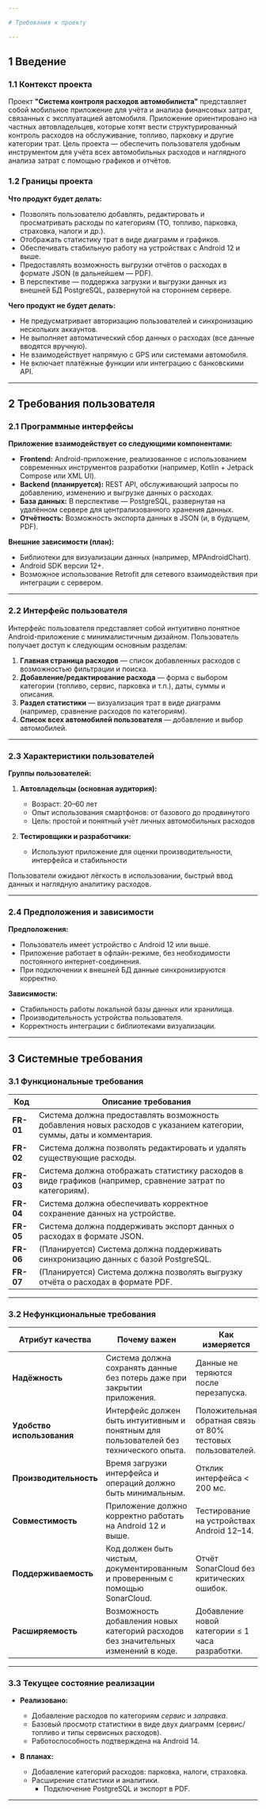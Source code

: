 ```yaml
---

# Требования к проекту

---
```


## 1 Введение

### 1.1 Контекст проекта

Проект **"Система контроля расходов автомобилиста"** представляет собой мобильное приложение для учёта и анализа финансовых затрат, связанных с эксплуатацией автомобиля. Приложение ориентировано на частных автовладельцев, которые хотят вести структурированный контроль расходов на обслуживание, топливо, парковку и другие категории трат.
Цель проекта — обеспечить пользователя удобным инструментом для учёта всех автомобильных расходов и наглядного анализа затрат с помощью графиков и отчётов.

### 1.2 Границы проекта

**Что продукт будет делать:**

* Позволять пользователю добавлять, редактировать и просматривать расходы по категориям (ТО, топливо, парковка, страховка, налоги и др.).
* Отображать статистику трат в виде диаграмм и графиков.
* Обеспечивать стабильную работу на устройствах с Android 12 и выше.
* Предоставлять возможность выгрузки отчётов о расходах в формате JSON (в дальнейшем — PDF).
* В перспективе — поддержка загрузки и выгрузки данных из внешней БД PostgreSQL, развернутой на стороннем сервере.

**Чего продукт не будет делать:**

* Не предусматривает авторизацию пользователей и синхронизацию нескольких аккаунтов.
* Не выполняет автоматический сбор данных о расходах (все данные вводятся вручную).
* Не взаимодействует напрямую с GPS или системами автомобиля.
* Не включает платёжные функции или интеграцию с банковскими API.

---

## 2 Требования пользователя

### 2.1 Программные интерфейсы

**Приложение взаимодействует со следующими компонентами:**

* **Frontend:** Android-приложение, реализованное с использованием современных инструментов разработки (например, Kotlin + Jetpack Compose или XML UI).
* **Backend (планируется):** REST API, обслуживающий запросы по добавлению, изменению и выгрузке данных о расходах.
* **База данных:** В перспективе — PostgreSQL, развернутая на удалённом сервере для централизованного хранения данных.
* **Отчётность:** Возможность экспорта данных в JSON (и, в будущем, PDF).

**Внешние зависимости (план):**

* Библиотеки для визуализации данных (например, MPAndroidChart).
* Android SDK версии 12+.
* Возможное использование Retrofit для сетевого взаимодействия при интеграции с сервером.

---

### 2.2 Интерфейс пользователя

Интерфейс пользователя представляет собой интуитивно понятное Android-приложение с минималистичным дизайном.
Пользователь получает доступ к следующим основным разделам:
    
1. **Главная страница расходов** — список добавленных расходов с возможностью фильтрации и поиска.
   <img src="https://github.com/Litaev/JRCPO/blob/main/Mockups/main_window.jpg?raw=true" alt="" style="max-width: 50%;">
2. **Добавление/редактирование расхода** — форма с выбором категории (топливо, сервис, парковка и т.п.), даты, суммы и описания.
   <img src="https://github.com/Litaev/JRCPO/blob/main/Mockups/add_refueling.jpg?raw=true" alt="" style="max-width: 50%;">
   <img src="https://github.com/Litaev/JRCPO/blob/main/Mockups/add_service.jpg?raw=true" alt="" style="max-width: 50%;">
3. **Раздел статистики** — визуализация трат в виде диаграмм (например, сравнение расходов по категориям). <img src="https://github.com/Litaev/JRCPO/blob/main/Mockups/car_stats.jpg?raw=true" alt="" style="max-width: 50%;">
4. **Список всех автомобилей пользователя** — добавление и выбор автомобилей. <img src="https://github.com/Litaev/JRCPO/blob/main/Mockups/garage.jpg?raw=true" alt="" style="max-width: 50%;">
---

### 2.3 Характеристики пользователей

**Группы пользователей:**

1. **Автовладельцы (основная аудитория):**

    * Возраст: 20–60 лет
    * Опыт использования смартфонов: от базового до продвинутого
    * Цель: простой и понятный учёт личных автомобильных расходов
2. **Тестировщики и разработчики:**

    * Используют приложение для оценки производительности, интерфейса и стабильности

Пользователи ожидают лёгкость в использовании, быстрый ввод данных и наглядную аналитику расходов.

---

### 2.4 Предположения и зависимости

**Предположения:**

* Пользователь имеет устройство с Android 12 или выше.
* Приложение работает в офлайн-режиме, без необходимости постоянного интернет-соединения.
* При подключении к внешней БД данные синхронизируются корректно.

**Зависимости:**

* Стабильность работы локальной базы данных или хранилища.
* Производительность устройства пользователя.
* Корректность интеграции с библиотеками визуализации.

---

## 3 Системные требования

### 3.1 Функциональные требования

| Код       | Описание требования                                                                                                  |
| --------- | -------------------------------------------------------------------------------------------------------------------- |
| **FR-01** | Система должна предоставлять возможность добавления новых расходов с указанием категории, суммы, даты и комментария. |
| **FR-02** | Система должна позволять редактировать и удалять существующие расходы.                                               |
| **FR-03** | Система должна отображать статистику расходов в виде графиков (например, сравнение затрат по категориям).            |
| **FR-04** | Система должна обеспечивать корректное сохранение данных на устройстве.                                              |
| **FR-05** | Система должна поддерживать экспорт данных о расходах в формате JSON.                                                |
| **FR-06** | (Планируется) Система должна поддерживать синхронизацию данных с базой PostgreSQL.                                   |
| **FR-07** | (Планируется) Система должна позволять выгрузку отчёта о расходах в формате PDF.                                     |

---

### 3.2 Нефункциональные требования

| Атрибут качества           | Почему важен                                                                           | Как измеряется                                              |
| -------------------------- | -------------------------------------------------------------------------------------- | ----------------------------------------------------------- |
| **Надёжность**             | Система должна сохранять данные без потерь даже при закрытии приложения.               | Данные не теряются после перезапуска.                       |
| **Удобство использования** | Интерфейс должен быть интуитивным и понятным для пользователей без технического опыта. | Положительная обратная связь от 80% тестовых пользователей. |
| **Производительность**     | Время загрузки интерфейса и операций должно быть минимальным.                          | Отклик интерфейса < 200 мс.                                 |
| **Совместимость**          | Приложение должно корректно работать на Android 12 и выше.                             | Тестирование на устройствах Android 12–14.                  |
| **Поддерживаемость**       | Код должен быть чистым, документированным и проверенным с помощью SonarCloud.          | Отчёт SonarCloud без критических ошибок.                    |
| **Расширяемость**          | Возможность добавления новых категорий расходов без значительных изменений в коде.     | Добавление новой категории ≤ 1 часа разработки.             |

---

### 3.3 Текущее состояние реализации

* **Реализовано:**

    * Добавление расходов по категориям *сервис* и *заправка*.
    * Базовый просмотр статистики в виде двух диаграмм (сервис/топливо и типы сервисных расходов).
    * Работоспособность подтверждена на Android 14.

* **В планах:**

    * Добавление категорий расходов: парковка, налоги, страховка.
    * Расширение статистики и аналитики.
      * Подключение PostgreSQL и экспорт в PDF.
---